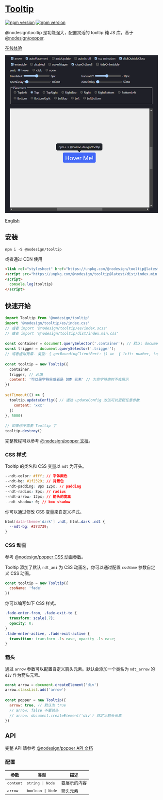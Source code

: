 # [Tooltip](https://nodesignjs.github.io/tooltip/)

[![npm version](https://img.shields.io/npm/v/@nodesign/tooltip?logo=npm)](https://github.com/nodesignjs/tooltip) 
[![npm version](https://img.shields.io/bundlephobia/minzip/@nodesign/tooltip)](https://github.com/nodesignjs/tooltip)

@nodesign/tooltip 是功能强大，配置灵活的 tooltip 纯 JS 库，基于 [@nodesign/popper](https://github.com/nodesignjs/popper).

[在线体验](https://nodesignjs.github.io/tooltip/)

[![@nodesign/tooltip](./demo/p.png)](https://nodesignjs.github.io/tooltip/)

[English](./README_zh.md)

## 安装

```
npm i -S @nodesign/tooltip
```

或者通过 CDN 使用

```html
<link rel="stylesheet" href="https://unpkg.com/@nodesign/tooltip@latest/dist/index.min.css">
<script src="https://unpkg.com/@nodesign/tooltip@latest/dist/index.min.js"></script>
<script>
  console.log(tooltip)
</script>
```

## 快速开始

```js
import Tooltip from '@nodesign/tooltip'
import '@nodesign/tooltip/es/index.css'
// 或者 import '@nodesign/tooltip/es/index.scss'
// 或者 import '@nodesign/tooltip/dist/index.min.css'

const container = document.querySelector('.container'); // 默认: document.body
const trigger = document.querySelector('.trigger'); 
// 或者虚拟元素. 类型: { getBoundingClientRect: () =>  { left: number, top: number, width: number, height: number } }

const tooltip = new Tooltip({
  container,
  trigger, // 必填
  content: '可以是字符串或者是 DOM 元素' // 为空字符串时不会展示
})

setTimeout(() => {
  tooltip.updateConfig({ // 通过 updateConfig 方法可以更新任意参数
    content: 'xxx'
  })
}, 5000)

// 如果你不需要 Tooltip 了
tooltip.destroy()
```

完整教程可以参考 [@nodesign/popper 文档](https://github.com/nodesignjs/popper/blob/main/README_zh.md)。

### CSS 样式

Tooltip 的类名和 CSS 变量以 `ndt` 为开头。

```css
--ndt-color: #fff; // 字体颜色
--ndt-bg: #1f2329; // 背景色
--ndt-padding: 8px 12px; // padding
--ndt-radius: 8px; // radius
--ndt-arrow: 12px; // 箭头的宽高
--ndt-shadow: 0; // box shadow
```

你可以通过修改 CSS 变量来自定义样式。

```css
html[data-theme='dark'] .ndt, html.dark .ndt {
  --ndt-bg: #373739;
}
```

### CSS 动画

参考 [@nodesign/popper CSS 动画参数](https://github.com/nodesignjs/popper/blob/main/README_zh.md#css-%E5%8A%A8%E7%94%BB)。

Tooltip 添加了默认 `ndt_ani` 为 CSS 动画名，你可以通过配置 `cssName` 参数自定义 CSS 动画。

```js
const tooltip = new Tooltip({
  cssName: 'fade'
})
```

你可以编写如下 CSS 样式。

```css
.fade-enter-from, .fade-exit-to {
  transform: scale(.7);
  opacity: 0;
}
.fade-enter-active, .fade-exit-active {
  transition: transform .1s ease, opacity .1s ease;
}
```

### 箭头

通过 `arrow` 参数可以配置自定义箭头元素。默认会添加一个类名为 `ndt_arrow` 的 `div` 作为箭头元素。

```js
const arrow = document.createElement('div')
arrow.classList.add('arrow')

const popper = new Tooltip({
  arrow: true, // 默认为 true
  // arrow: false 不要箭头
  // arrow: document.createElement('div') 自定义箭头元素
})
```

## API

完整 API 请参考 [@nodesign/popper API 文档](https://github.com/nodesignjs/popper/blob/main/README_zh.md)

### 配置

| 参数 | 类型 | 描述 |
| -- | -- | -- |
| `content` | `string \| Node` | 要展示的内容 |
| `arrow` | `boolean \| Node` | 箭头元素 |
